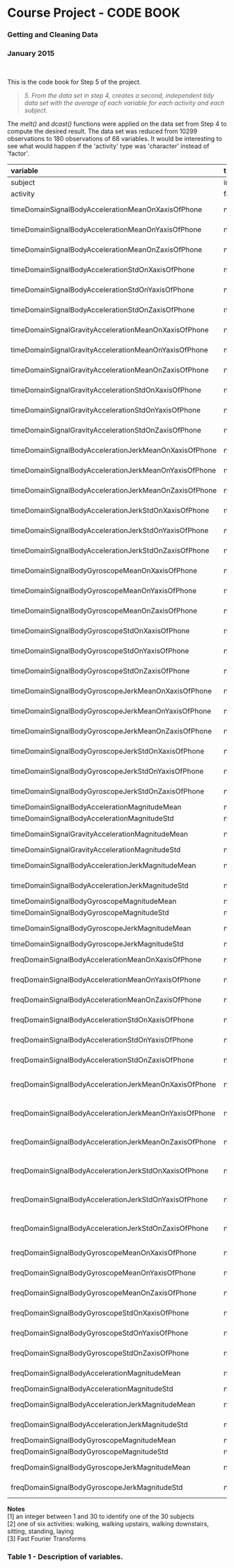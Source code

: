 # Course Project - CODE BOOK
### Getting and Cleaning Data
### January 2015

<br>

This is the code book for Step 5 of the project.

> *5. From the data set in step 4, creates a second, independent tidy data set with the average of each variable for each activity and each subject.*

The *melt()* and *dcast()* functions were applied on the data set from Step 4 to compute the desired result.  The data set was reduced from 10299 observations to 180 observations of 68 variables.  It would be interesting to see what would happen if the 'activity' type was 'character' instead of 'factor'.


|variable                                                                  |type                         |description                                                                           |
|:-------------------------------------------------------------------------|:----------------------------|:-------------------------------------------------------------------------------------|
|subject                                                                   |integer                      |identifier of the subject who performed the activity [1]                              |
|activity                                                                  |factor                    |activity of daily living performed [2]                                                |
|timeDomainSignalBodyAccelerationMeanOnXaxisOfPhone                        |numeric                      |mean of timeDomainSignalBodyAccelerationMeanOnXaxisOfPhone                            |
|timeDomainSignalBodyAccelerationMeanOnYaxisOfPhone                        |numeric                      |mean of timeDomainSignalBodyAccelerationMeanOnYaxisOfPhone                            |
|timeDomainSignalBodyAccelerationMeanOnZaxisOfPhone                        |numeric                      |mean of timeDomainSignalBodyAccelerationMeanOnZaxisOfPhone                            |
|timeDomainSignalBodyAccelerationStdOnXaxisOfPhone                         |numeric                      |mean of timeDomainSignalBodyAccelerationStdOnXaxisOfPhone                             |
|timeDomainSignalBodyAccelerationStdOnYaxisOfPhone                         |numeric                      |mean of timeDomainSignalBodyAccelerationStdOnYaxisOfPhone                             |
|timeDomainSignalBodyAccelerationStdOnZaxisOfPhone                         |numeric                      |mean of timeDomainSignalBodyAccelerationStdOnZaxisOfPhone                             |
|timeDomainSignalGravityAccelerationMeanOnXaxisOfPhone                     |numeric                      |mean of timeDomainSignalGravityAccelerationMeanOnXaxisOfPhone                         |
|timeDomainSignalGravityAccelerationMeanOnYaxisOfPhone                     |numeric                      |mean of timeDomainSignalGravityAccelerationMeanOnYaxisOfPhone                         |
|timeDomainSignalGravityAccelerationMeanOnZaxisOfPhone                     |numeric                      |mean of timeDomainSignalGravityAccelerationMeanOnZaxisOfPhone                         |
|timeDomainSignalGravityAccelerationStdOnXaxisOfPhone                      |numeric                      |mean of timeDomainSignalGravityAccelerationStdOnXaxisOfPhone                          |
|timeDomainSignalGravityAccelerationStdOnYaxisOfPhone                      |numeric                      |mean of timeDomainSignalGravityAccelerationStdOnYaxisOfPhone                          |
|timeDomainSignalGravityAccelerationStdOnZaxisOfPhone                      |numeric                      |mean of timeDomainSignalGravityAccelerationStdOnZaxisOfPhone                          |
|timeDomainSignalBodyAccelerationJerkMeanOnXaxisOfPhone                    |numeric                      |mean of timeDomainSignalBodyAccelerationJerkMeanOnXaxisOfPhone                        |
|timeDomainSignalBodyAccelerationJerkMeanOnYaxisOfPhone                    |numeric                      |mean of timeDomainSignalBodyAccelerationJerkMeanOnYaxisOfPhone                        |
|timeDomainSignalBodyAccelerationJerkMeanOnZaxisOfPhone                    |numeric                      |mean of timeDomainSignalBodyAccelerationJerkMeanOnZaxisOfPhone                        |
|timeDomainSignalBodyAccelerationJerkStdOnXaxisOfPhone                     |numeric                      |mean of timeDomainSignalBodyAccelerationJerkStdOnXaxisOfPhone                         |
|timeDomainSignalBodyAccelerationJerkStdOnYaxisOfPhone                     |numeric                      |mean of timeDomainSignalBodyAccelerationJerkStdOnYaxisOfPhone                         |
|timeDomainSignalBodyAccelerationJerkStdOnZaxisOfPhone                     |numeric                      |mean of timeDomainSignalBodyAccelerationJerkStdOnZaxisOfPhone                         |
|timeDomainSignalBodyGyroscopeMeanOnXaxisOfPhone                           |numeric                      |mean of timeDomainSignalBodyGyroscopeMeanOnXaxisOfPhone                               |
|timeDomainSignalBodyGyroscopeMeanOnYaxisOfPhone                           |numeric                      |mean of timeDomainSignalBodyGyroscopeMeanOnYaxisOfPhone                               |
|timeDomainSignalBodyGyroscopeMeanOnZaxisOfPhone                           |numeric                      |mean of timeDomainSignalBodyGyroscopeMeanOnZaxisOfPhone                               |
|timeDomainSignalBodyGyroscopeStdOnXaxisOfPhone                            |numeric                      |mean of timeDomainSignalBodyGyroscopeStdOnXaxisOfPhone                                |
|timeDomainSignalBodyGyroscopeStdOnYaxisOfPhone                            |numeric                      |mean of timeDomainSignalBodyGyroscopeStdOnYaxisOfPhone                                |
|timeDomainSignalBodyGyroscopeStdOnZaxisOfPhone                            |numeric                      |mean of timeDomainSignalBodyGyroscopeStdOnZaxisOfPhone                                |
|timeDomainSignalBodyGyroscopeJerkMeanOnXaxisOfPhone                       |numeric                      |mean of timeDomainSignalBodyGyroscopeJerkMeanOnXaxisOfPhone                           |
|timeDomainSignalBodyGyroscopeJerkMeanOnYaxisOfPhone                       |numeric                      |mean of timeDomainSignalBodyGyroscopeJerkMeanOnYaxisOfPhone                           |
|timeDomainSignalBodyGyroscopeJerkMeanOnZaxisOfPhone                       |numeric                      |mean of timeDomainSignalBodyGyroscopeJerkMeanOnZaxisOfPhone                           |
|timeDomainSignalBodyGyroscopeJerkStdOnXaxisOfPhone                        |numeric                      |mean of timeDomainSignalBodyGyroscopeJerkStdOnXaxisOfPhone                            |
|timeDomainSignalBodyGyroscopeJerkStdOnYaxisOfPhone                        |numeric                      |mean of timeDomainSignalBodyGyroscopeJerkStdOnYaxisOfPhone                            |
|timeDomainSignalBodyGyroscopeJerkStdOnZaxisOfPhone                        |numeric                      |mean of timeDomainSignalBodyGyroscopeJerkStdOnZaxisOfPhone                            |
|timeDomainSignalBodyAccelerationMagnitudeMean                             |numeric                      |mean of timeDomainSignalBodyAccelerationMagnitudeMean                                 |
|timeDomainSignalBodyAccelerationMagnitudeStd                              |numeric                      |mean of timeDomainSignalBodyAccelerationMagnitudeStd                                  |
|timeDomainSignalGravityAccelerationMagnitudeMean                          |numeric                      |mean of timeDomainSignalGravityAccelerationMagnitudeMean                              |
|timeDomainSignalGravityAccelerationMagnitudeStd                           |numeric                      |mean of timeDomainSignalGravityAccelerationMagnitudeStd                               |
|timeDomainSignalBodyAccelerationJerkMagnitudeMean                         |numeric                      |mean of timeDomainSignalBodyAccelerationJerkMagnitudeMean                             |
|timeDomainSignalBodyAccelerationJerkMagnitudeStd                          |numeric                      |mean of timeDomainSignalBodyAccelerationJerkMagnitudeStd                              |
|timeDomainSignalBodyGyroscopeMagnitudeMean                                |numeric                      |mean of timeDomainSignalBodyGyroscopeMagnitudeMean                                    |
|timeDomainSignalBodyGyroscopeMagnitudeStd                                 |numeric                      |mean of timeDomainSignalBodyGyroscopeMagnitudeStd                                     |
|timeDomainSignalBodyGyroscopeJerkMagnitudeMean                            |numeric                      |mean of timeDomainSignalBodyGyroscopeJerkMagnitudeMean                                |
|timeDomainSignalBodyGyroscopeJerkMagnitudeStd                             |numeric                      |mean of timeDomainSignalBodyGyroscopeJerkMagnitudeStd                                 |
|freqDomainSignalBodyAccelerationMeanOnXaxisOfPhone                        |numeric                      |mean of freqDomainSignalBodyAccelerationMeanOnXaxisOfPhone [3]                        |
|freqDomainSignalBodyAccelerationMeanOnYaxisOfPhone                        |numeric                      |mean of freqDomainSignalBodyAccelerationMeanOnYaxisOfPhone [3]                        |
|freqDomainSignalBodyAccelerationMeanOnZaxisOfPhone                        |numeric                      |mean of freqDomainSignalBodyAccelerationMeanOnZaxisOfPhone [3]                        |
|freqDomainSignalBodyAccelerationStdOnXaxisOfPhone                         |numeric                      |mean of freqDomainSignalBodyAccelerationStdOnXaxisOfPhone [3]                         |
|freqDomainSignalBodyAccelerationStdOnYaxisOfPhone                         |numeric                      |mean of freqDomainSignalBodyAccelerationStdOnYaxisOfPhone [3]                         |
|freqDomainSignalBodyAccelerationStdOnZaxisOfPhone                         |numeric                      |mean of freqDomainSignalBodyAccelerationStdOnZaxisOfPhone [3]                         |
|freqDomainSignalBodyAccelerationJerkMeanOnXaxisOfPhone                    |numeric                      |mean of freqDomainSignalBodyAccelerationJerkMeanOnXaxisOfPhone [3]                    |
|freqDomainSignalBodyAccelerationJerkMeanOnYaxisOfPhone                    |numeric                      |mean of freqDomainSignalBodyAccelerationJerkMeanOnYaxisOfPhone [3]                    |
|freqDomainSignalBodyAccelerationJerkMeanOnZaxisOfPhone                    |numeric                      |mean of freqDomainSignalBodyAccelerationJerkMeanOnZaxisOfPhone [3]                    |
|freqDomainSignalBodyAccelerationJerkStdOnXaxisOfPhone                     |numeric                      |mean of freqDomainSignalBodyAccelerationJerkStdOnXaxisOfPhone [3]                     |
|freqDomainSignalBodyAccelerationJerkStdOnYaxisOfPhone                     |numeric                      |mean of freqDomainSignalBodyAccelerationJerkStdOnYaxisOfPhone [3]                     |
|freqDomainSignalBodyAccelerationJerkStdOnZaxisOfPhone                     |numeric                      |mean of freqDomainSignalBodyAccelerationJerkStdOnZaxisOfPhone [3]                     |
|freqDomainSignalBodyGyroscopeMeanOnXaxisOfPhone                           |numeric                      |mean of freqDomainSignalBodyGyroscopeMeanOnXaxisOfPhone [3]                           |
|freqDomainSignalBodyGyroscopeMeanOnYaxisOfPhone                           |numeric                      |mean of freqDomainSignalBodyGyroscopeMeanOnYaxisOfPhone [3]                           |
|freqDomainSignalBodyGyroscopeMeanOnZaxisOfPhone                           |numeric                      |mean of freqDomainSignalBodyGyroscopeMeanOnZaxisOfPhone [3]                           |
|freqDomainSignalBodyGyroscopeStdOnXaxisOfPhone                            |numeric                      |mean of freqDomainSignalBodyGyroscopeStdOnXaxisOfPhone [3]                            |
|freqDomainSignalBodyGyroscopeStdOnYaxisOfPhone                            |numeric                      |mean of freqDomainSignalBodyGyroscopeStdOnYaxisOfPhone [3]                            |
|freqDomainSignalBodyGyroscopeStdOnZaxisOfPhone                            |numeric                      |mean of freqDomainSignalBodyGyroscopeStdOnZaxisOfPhone [3]                            |
|freqDomainSignalBodyAccelerationMagnitudeMean                             |numeric                      |mean of freqDomainSignalBodyAccelerationMagnitudeMean [3]                             |
|freqDomainSignalBodyAccelerationMagnitudeStd                              |numeric                      |mean of freqDomainSignalBodyAccelerationMagnitudeStd [3]                              |
|freqDomainSignalBodyAccelerationJerkMagnitudeMean                         |numeric                      |mean of freqDomainSignalBodyAccelerationJerkMagnitudeMean [3]                         |
|freqDomainSignalBodyAccelerationJerkMagnitudeStd                          |numeric                      |mean of freqDomainSignalBodyAccelerationJerkMagnitudeStd [3]                          |
|freqDomainSignalBodyGyroscopeMagnitudeMean                                |numeric                      |mean of freqDomainSignalBodyGyroscopeMagnitudeMean [3]                                |
|freqDomainSignalBodyGyroscopeMagnitudeStd                                 |numeric                      |mean of freqDomainSignalBodyGyroscopeMagnitudeStd [3]                                 |
|freqDomainSignalBodyGyroscopeJerkMagnitudeMean                            |numeric                      |mean of freqDomainSignalBodyGyroscopeJerkMagnitudeMean [3]                            |
|freqDomainSignalBodyGyroscopeJerkMagnitudeStd                             |numeric                      |mean of freqDomainSignalBodyGyroscopeJerkMagnitudeStd [3]                             |

**Notes**    
[1] an integer between 1 and 30 to identify one of the 30 subjects   
[2] one of six activities: walking, walking upstairs, walking downstairs, sitting, standing, laying   
[3] Fast Fourier Transforms

### **Table 1** - Description of variables.
